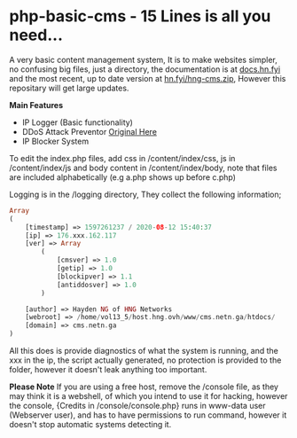 # php-basic-cms - 15 Lines is all you need...
A very basic content management system, It is to make websites simpler, no confusing big files, just a directory, the documentation is at [docs.hn.fyi](https://docs.hn.fyi/d/5-hng-cms-guide) and the most recent, up to date version at [hn.fyi/hng-cms.zip](https://www.hn.fyi/hng-cms.zip), However this repositary will get large updates.

**Main Features**

* IP Logger (Basic functionality)
* DDoS Attack Preventor [Original Here](https://github.com/GiacomoDevIT/AntiDDoS)
* IP Blocker System


To edit the index.php files, add css in /content/index/css, js in /content/index/js and body content in /content/index/body, note that files are included alphabetically (e.g a.php shows up before c.php)

Logging is in the /logging directory, They collect the following information;
```php
Array
(
    [timestamp] => 1597261237 / 2020-08-12 15:40:37
    [ip] => 176.xxx.162.117
    [ver] => Array
        (
            [cmsver] => 1.0
            [getip] => 1.0
            [blockipver] => 1.1
            [antiddosver] => 1.0
        )

    [author] => Hayden NG of HNG Networks
    [webroot] => /home/vol13_5/host.hng.ovh/www/cms.netn.ga/htdocs/
    [domain] => cms.netn.ga
)
```
All this does is provide diagnostics of what the system is running, and the xxx in the ip, the script actually generated, no protection is provided to the folder, however it doesn't leak anything too important.

**Please Note**
If you are using a free host, remove the /console file, as they may think it is a webshell, of which you intend to use it for hacking, however the console, {Credits in /console/console.php} runs in www-data user (Webserver user), and has to have permissions to run command, however it doesn't stop automatic systems detecting it.
